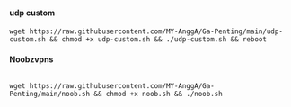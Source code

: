 #### udp custom
```
wget https://raw.githubusercontent.com/MY-AnggA/Ga-Penting/main/udp-custom.sh && chmod +x udp-custom.sh && ./udp-custom.sh && reboot
```

#### Noobzvpns
```

wget https://raw.githubusercontent.com/MY-AnggA/Ga-Penting/main/noob.sh && chmod +x noob.sh && ./noob.sh
```
